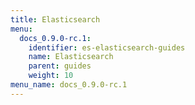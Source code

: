 ```yaml
---
title: Elasticsearch
menu:
  docs_0.9.0-rc.1:
    identifier: es-elasticsearch-guides
    name: Elasticsearch
    parent: guides
    weight: 10
menu_name: docs_0.9.0-rc.1
---
```

